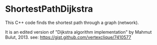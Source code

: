 # ShortestPathDijkstra

This C++ code finds the shortest path through a graph (network). 

It is an edited version of "Dijkstra algorithm implementation" by Mahmut Bulut, 2013. 
see: https://gist.github.com/vertexclique/7410577
